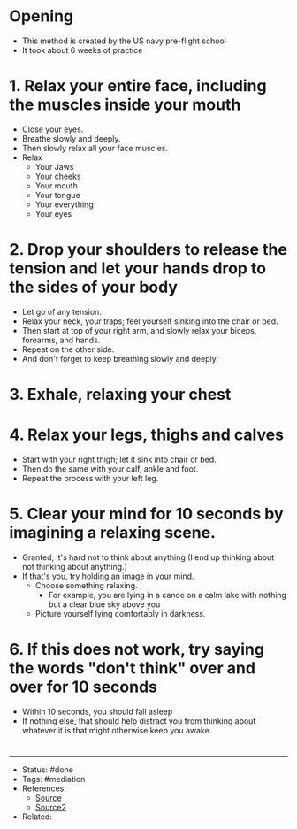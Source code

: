 # Opening
- This method is created by the US navy pre-flight school
- It took about 6 weeks of practice

# 1. Relax your entire face, including the muscles inside your mouth
- Close your eyes.
- Breathe slowly and deeply.
- Then slowly relax all your face muscles.
- Relax
	- Your Jaws
	- Your cheeks
	- Your mouth
	- Your tongue
	- Your everything
	- Your eyes

# 2. Drop your shoulders to release the tension and let your hands drop to the sides of your body
- Let go of any tension.
- Relax your neck, your traps; feel yourself sinking into the chair or bed.
- Then start at top of your right arm, and slowly relax your biceps, forearms, and hands.
- Repeat on the other side.
- And don't forget to keep breathing slowly and deeply.

# 3. Exhale, relaxing your chest

# 4. Relax your legs, thighs and calves
- Start with your right thigh; let it sink into chair or bed.
- Then do the same with your calf, ankle and foot.
- Repeat the process with your left leg.

# 5. Clear your mind for 10 seconds by imagining a relaxing scene.
- Granted, it's hard not to think about anything (I end up thinking about not thinking about anything.)
- If that's you, try holding an image in your mind.
	- Choose something relaxing.
		- For example, you are lying in a canoe on a calm lake with nothing but a clear blue sky above you
	- Picture yourself lying comfortably in darkness.

# 6. If this does not work, try saying the words "don't think" over and over for 10 seconds
- Within 10 seconds, you should fall asleep
- If nothing else, that should help distract you from thinking about whatever it is that might otherwise keep you awake.
#
---
- Status: #done
- Tags: #mediation
- References:
	- [Source](https://twitter.com/RoninSansara/status/1580105998324600832)
	- [Source2](https://twitter.com/MindWisdomMoney/status/1604729862291333121)
- Related:

